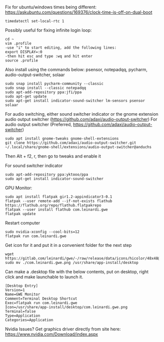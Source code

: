 Fix for ubuntu/windows times being different: https://askubuntu.com/questions/169376/clock-time-is-off-on-dual-boot
```
timedatectl set-local-rtc 1
```

Possibly useful for fixing infinite login loop:
```
cd ~
vim .profile
-use "i" to start editing, add the following lines:
export DISPLAY=:0
-then hit esc and type :wq and hit enter
source .profile
```

Also install using the commands below: psensor, notepadqq, pycharm, audio-output-switcher, solaar
```
sudo snap install pycharm-community --classic
sudo snap install --classic notepadqq
sudo apt-add-repository ppa:jfi/ppa
sudo apt-get update
sudo apt-get install indicator-sound-switcher lm-sensors psensor solaar
```

For audio switching, either sound switcher indicator or the gnome extension audio output switcher (https://github.com/adaxi/audio-output-switcher)
For audio output switcher (Preferred, https://github.com/adaxi/audio-output-switcher)
```
sudo apt install gnome-tweaks gnome-shell-extensions
git clone https://github.com/adaxi/audio-output-switcher.git ~/.local/share/gnome-shell/extensions/audio-output-switcher@anduchs
```

Then Alt + f2, r, then go to tweaks and enable it

For sound switcher indicator
```
sudo apt-add-repository ppa:yktooo/ppa
sudo apt-get install indicator-sound-switcher
```

GPU Monitor:
```
sudo apt install flatpak gir1.2-appindicator3-0.1
flatpak --user remote-add --if-not-exists flathub https://flathub.org/repo/flathub.flatpakrepo
flatpak --user install flathub com.leinardi.gwe
flatpak update 
```
Restart computer
```
sudo nvidia-xconfig --cool-bits=12
flatpak run com.leinardi.gwe
```

Get icon for it and put it in a convenient folder for the next step
```
wget https://gitlab.com/leinardi/gwe/-/raw/release/data/icons/hicolor/48x48@2x/apps/com.leinardi.gwe.png
sudo mv ./com.leinardi.gwe.png /usr/share/app-install/desktop
```
Can make a .desktop file with the below contents, put on desktop, right click and make launchable to launch it.
```
[Desktop Entry]
Version=1
Name=GWE Monitor
Comment=Terminal Desktop Shortcut
Exec=flatpak run com.leinardi.gwe
Icon=/usr/share/app-install/desktop/com.leinardi.gwe.png
Terminal=false
Type=Application
Categories=Application
```

Nvidia Issues?
Get graphics driver directly from site here: 
https://www.nvidia.com/Download/index.aspx
